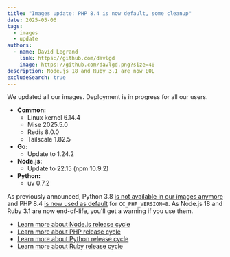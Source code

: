 ```yaml
---
title: "Images update: PHP 8.4 is now default, some cleanup"
date: 2025-05-06
tags:
  - images
  - update
authors:
  - name: David Legrand
    link: https://github.com/davlgd
    image: https://github.com/davlgd.png?size=40
description: Node.js 18 and Ruby 3.1 are now EOL
excludeSearch: true
---
```


We updated all our images. Deployment is in progress for all our users.

* **Common:**
  * Linux kernel 6.14.4
  * Mise 2025.5.0
  * Redis 8.0.0
  * Tailscale 1.82.5
* **Go:**
  * Update to 1.24.2
* **Node.js:**
  * Update to 22.15 (npm 10.9.2)
* **Python:**
  * uv 0.7.2

As previously announced, Python 3.8 [is not available in our images anymore](/developers/changelog/2025/03-25-python-3.8-eol/) and PHP 8.4 [is now used as default](/developers/changelog/2025/03-21-php-version-management-update/) for `CC_PHP_VERSION=8`. As Node.js 18 and Ruby 3.1 are now end-of-life, you'll get a warning if you use them.

- [Learn more about Node.js release cycle](https://nodejs.org/en/about/releases/)
- [Learn more about PHP release cycle](https://www.php.net/supported-versions.php)
- [Learn more about Python release cycle](https://devguide.python.org/versions/#python-release-cycle)
- [Learn more about Ruby release cycle](https://www.ruby-lang.org/en/downloads/branches/)
